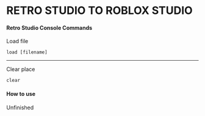 # RETRO STUDIO TO ROBLOX STUDIO

#### Retro Studio Console Commands
Load file
```
load [filename]
```
-------------------------
Clear place
```
clear
```
#### How to use
Unfinished

